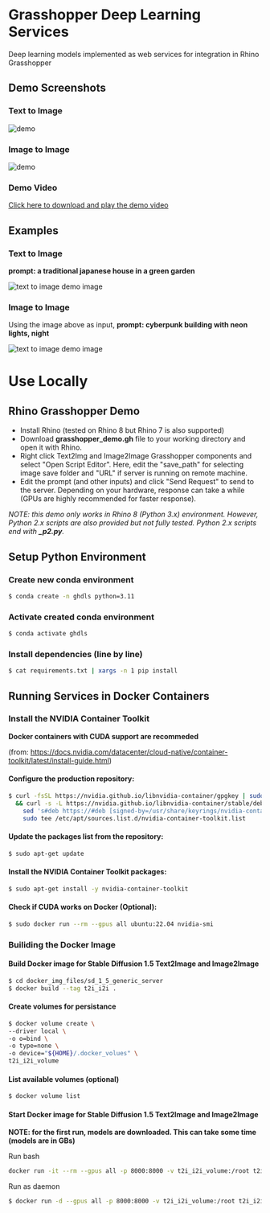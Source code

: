 # Grasshopper Deep Learning Services
Deep learning models implemented as web services for integration in Rhino Grasshopper

## Demo Screenshots
### Text to Image
![demo](assets/t2i_demo_video_thumbnail.png)

### Image to Image
![demo](assets/i2i_demo_video_thumbnail.png)

### Demo Video
[Click here to download and play the demo video](./assets/demo_video.mp4)

## Examples
### Text to Image
**prompt: a traditional japanese house in a green garden**

![text to image demo image](./assets/t2i_demo_example_image.jpg)


### Image to Image
Using the image above as input, **prompt: cyberpunk building with neon lights, night**

![text to image demo image](./assets/i2i_demo_example_image.jpg)

# Use Locally
## Rhino Grasshopper Demo 
* Install Rhino (tested on Rhino 8 but Rhino 7 is also supported)
* Download **grasshopper_demo.gh** file to your working directory and open it with Rhino. 
* Right click Text2Img and Image2Image Grasshopper components and select "Open Script Editor". Here, edit the "save_path" for selecting image save folder and "URL" if server is running on remote machine.
* Edit the prompt (and other inputs) and click "Send Request" to send to the server. Depending on your hardware, response can take a while (GPUs are highly recommended for faster response). 

*NOTE: this demo only works in Rhino 8 (Python 3.x) environment. However, Python 2.x scripts are also provided but not fully tested. Python 2.x scripts end with **_p2.py**.*


## Setup Python Environment
### Create new conda environment
```bash
$ conda create -n ghdls python=3.11
```

### Activate created conda environment
```bash
$ conda activate ghdls
```

### Install dependencies (line by line)
```bash
$ cat requirements.txt | xargs -n 1 pip install
```

## Running Services in Docker Containers
### Install the NVIDIA Container Toolkit
**Docker containers with CUDA support are recommeded**

(from: https://docs.nvidia.com/datacenter/cloud-native/container-toolkit/latest/install-guide.html)

#### Configure the production repository:
```bash
$ curl -fsSL https://nvidia.github.io/libnvidia-container/gpgkey | sudo gpg --dearmor -o /usr/share/keyrings/nvidia-container-toolkit-keyring.gpg \
  && curl -s -L https://nvidia.github.io/libnvidia-container/stable/deb/nvidia-container-toolkit.list | \
    sed 's#deb https://#deb [signed-by=/usr/share/keyrings/nvidia-container-toolkit-keyring.gpg] https://#g' | \
    sudo tee /etc/apt/sources.list.d/nvidia-container-toolkit.list
```

#### Update the packages list from the repository:
```bash
$ sudo apt-get update
```

#### Install the NVIDIA Container Toolkit packages:
```bash
$ sudo apt-get install -y nvidia-container-toolkit
```

#### Check if CUDA works on Docker (Optional):
```bash
$ sudo docker run --rm --gpus all ubuntu:22.04 nvidia-smi
```

### Builiding the Docker Image
#### Build Docker image for Stable Diffusion 1.5 Text2Image and Image2Image
```bash
$ cd docker_img_files/sd_1_5_generic_server
$ docker build --tag t2i_i2i .
```

#### Create volumes for persistance
```bash
$ docker volume create \
--driver local \
-o o=bind \
-o type=none \
-o device="${HOME}/.docker_volues" \
t2i_i2i_volume
```

#### List available volumes (optional)
```bash
$ docker volume list
```

#### Start Docker image for Stable Diffusion 1.5 Text2Image and Image2Image
**NOTE: for the first run, models are downloaded. This can take some time (models are in GBs)**

Run bash

```bash
docker run -it --rm --gpus all -p 8000:8000 -v t2i_i2i_volume:/root t2i_i2i bash
```

Run as daemon

```bash
$ docker run -d --gpus all -p 8000:8000 -v t2i_i2i_volume:/root t2i_i2i 
```